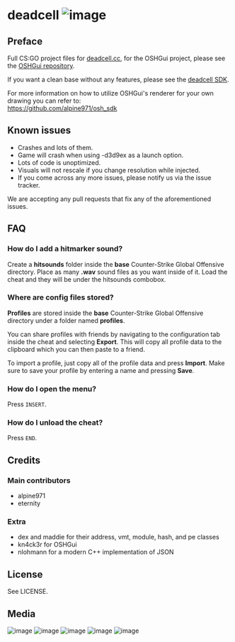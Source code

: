 # deadcell ![image](https://img.shields.io/github/issues/EternityX/DEADCELL-CSGO.svg)

## Preface
Full CS:GO project files for [deadcell.cc](https://deadcell.cc/), for the OSHGui project, please see the [OSHGui repository](https://github.com/EternityX/DEADCELL-OSHGUI).

If you want a clean base without any features, please see the [deadcell SDK](https://github.com/alpine971/DEADCELL-SDK).

For more information on how to utilize OSHGui's renderer for your own drawing you can refer to:   
https://github.com/alpine971/osh_sdk

## Known issues
- Crashes and lots of them.
- Game will crash when using -d3d9ex as a launch option.
- Lots of code is unoptimized.
- Visuals will not rescale if you change resolution while injected.
- If you come across any more issues, please notify us via the issue tracker.

We are accepting any pull requests that fix any of the aforementioned issues.

## FAQ
### How do I add a hitmarker sound?
Create a **hitsounds** folder inside the **base** Counter-Strike Global Offensive directory.
Place as many **.wav** sound files as you want inside of it. Load the cheat and they will be under the hitsounds combobox.

### Where are config files stored?
**Profiles** are stored inside the **base** Counter-Strike Global Offensive directory under a folder named **profiles**.

You can share profiles with friends by navigating to the configuration tab inside the cheat and selecting **Export**. This will copy all profile data to the clipboard which you can then paste to a friend.

To import a profile, just copy all of the profile data and press **Import**. Make sure to save your profile by entering a name and pressing **Save**.

### How do I open the menu?
Press `INSERT`.

### How do I unload the cheat?
Press `END`.

## Credits
### Main contributors
- alpine971
- eternity

### Extra
- dex and maddie for their address, vmt, module, hash, and pe classes
- kn4ck3r for OSHGui
- nlohmann for a modern C++ implementation of JSON

## License
See LICENSE.

## Media
![image](https://i.imgur.com/DdAL0kC.png)
![image](https://i.imgur.com/0wAOPPj.png)
![image](https://i.imgur.com/b76kQH2.png)
![image](https://i.imgur.com/4ucjwAg.png)
![image](https://i.imgur.com/q5M8Qx4.png)
